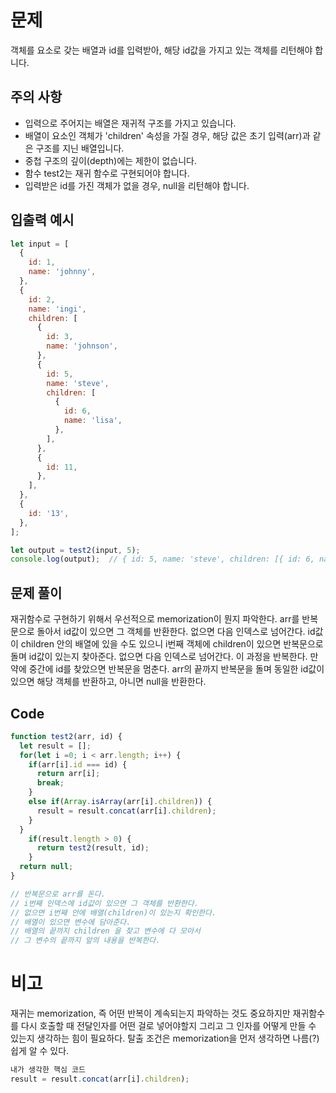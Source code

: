 # 문제
객체를 요소로 갖는 배열과 id를 입력받아, 해당 id값을 가지고 있는 객체를 리턴해야 합니다.



## 주의 사항
+ 입력으로 주어지는 배열은 재귀적 구조를 가지고 있습니다.
+ 배열이 요소인 객체가 'children' 속성을 가질 경우, 해당 값은 초기 입력(arr)과 같은 구조를 지닌 배열입니다.
+ 중첩 구조의 깊이(depth)에는 제한이 없습니다.
+ 함수 test2는 재귀 함수로 구현되어야 합니다.
+ 입력받은 id를 가진 객체가 없을 경우, null을 리턴해야 합니다.



## 입출력 예시
```js
let input = [
  {
    id: 1,
    name: 'johnny',
  },
  {
    id: 2,
    name: 'ingi',
    children: [
      {
        id: 3,
        name: 'johnson',
      },
      {
        id: 5,
        name: 'steve',
        children: [
          {
            id: 6,
            name: 'lisa',
          },
        ],
      },
      {
        id: 11,
      },
    ],
  },
  {
    id: '13',
  },
];

let output = test2(input, 5);
console.log(output);  // { id: 5, name: 'steve', children: [{ id: 6, name: 'lisa' }] }
```



## 문제 풀이
재귀함수로 구현하기 위해서 우선적으로 memorization이 뭔지 파악한다. arr를 반복문으로 돌아서 id값이 있으면 그 객체를 반환한다. 없으면 다음 인덱스로 넘어간다. id값이 children 안의 배열에 있을 수도 있으니 i번째 객체에 children이 있으면 반복문으로 돌며 id값이 있는지 찾아준다. 없으면 다음 인덱스로 넘어간다. 이 과정을 반복한다. 만약에 중간에 id를 찾았으면 반복문을 멈춘다. arr의 끝까지 반복문을 돌며 동일한 id값이 있으면 해당 객체를 반환하고, 아니면 null을 반환한다.



## Code

```js
function test2(arr, id) {
  let result = [];
  for(let i =0; i < arr.length; i++) {
    if(arr[i].id === id) {
      return arr[i];
      break;
    }
    else if(Array.isArray(arr[i].children)) {
      result = result.concat(arr[i].children);
    }
  }
    if(result.length > 0) {
      return test2(result, id);
    }
  return null;
}

// 반복문으로 arr를 돈다.
// i번째 인덱스에 id값이 있으면 그 객체를 반환한다.
// 없으면 i번째 안에 배열(children)이 있는지 확인한다.
// 배열이 있으면 변수에 담아준다.
// 배열의 끝까지 children 을 찾고 변수에 다 모아서
// 그 변수의 끝까지 앞의 내용을 반복한다.
```



# 비고
재귀는 memorization, 즉 어떤 반복이 계속되는지 파악하는 것도 중요하지만 재귀함수를 다시 호출할 때 전달인자를 어떤 걸로 넣어야할지 그리고 그 인자를 어떻게 만들 수 있는지 생각하는 힘이 필요하다. 탈출 조건은 memorization을 먼저 생각하면 나름(?) 쉽게 알 수 있다. <br>
```js
내가 생각한 핵심 코드 
result = result.concat(arr[i].children);
```